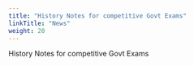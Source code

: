 ```yaml
---
title: "History Notes for competitive Govt Exams"
linkTitle: "News"
weight: 20
---
```


History Notes for competitive Govt Exams


